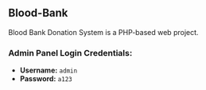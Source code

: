 ## Blood-Bank

Blood Bank Donation System is a PHP-based web project.

### Admin Panel Login Credentials:

- **Username:** `admin`
- **Password:** `a123`

